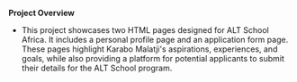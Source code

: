 **Project Overview**

- This project showcases two HTML pages designed for ALT School Africa. It includes a personal profile page and an application form page. 
These pages highlight Karabo Malatji's aspirations, experiences, and goals, while also providing a platform for potential applicants to submit their details for the ALT School program.
